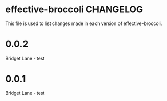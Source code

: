 effective-broccoli CHANGELOG
==============================


This file is used to list changes made in each version of effective-broccoli.

# 0.0.2

Bridget Lane - test

# 0.0.1

Bridget Lane - test
